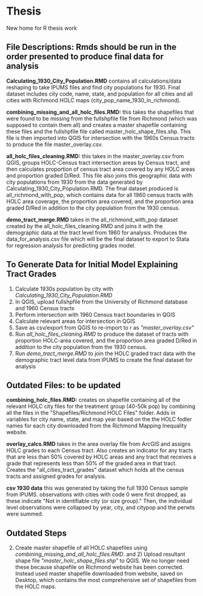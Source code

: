 # Thesis

New home for R thesis work

## File Descriptions: Rmds should be run in the order presented to produce final data for analysis


**Calculating_1930_City_Population.RMD** contains all calculations/data reshaping to take IPUMS files and find city populations for 1930. Final dataset includes city code, name, state, and population for all cities and all cities with Richmond HOLC maps (city_pop_name_1930_in_richmond). 

**combining_missing_and_all_holc_files.RMD:** this takes the shapefiles that were found to be missing from the fullshpfile file from Richmond (which was supposed to contain them all) and creates a master shapefile containing these files and the fullshpfile file called master_holc_shape_files.shp. This file is then imported into QGIS for intersection with the 1960s Census tracts to produce the file master_overlay.csv. 

**all_holc_files_cleaning.RMD:** this takes in the master_overlay.csv from QGIS, groups HOLC-Census tract intersection areas by Census tract, and then calculates proportion of census tract area covered by any HOLC areas and proportion graded D/Red. This file also joins this geographic data with city populations from 1930 from the data generated by Calculating_1930_City_Population.RMD. The final dataset produced is all_richmond_with_pop, which contains data for all 1960 census tracts with HOLC area coverage, the proportion area covered, and the proportion area graded D/Red in addition to the city population from the 1930 census.

**demo_tract_merge.RMD** takes in the all_richmond_with_pop dataset created by the all_holc_files_cleaning.RMD and joins it with the demographic data at the tract level from 1960 for analysis. Produces the data_for_analysis.csv file which will be the final dataset to export to Stata for regression analysis for predicting grades model.


## To Generate Data for Initial Model Explaining Tract Grades

1) Calculate 1930s population by city with *Calculating_1930_City_Population.RMD*
2) In QGIS, upload fullshpfile from the University of Richmond database and 1960 Census tracts
3) Perform intersection with 1960 Census tract boundaries in QGIS
4) Calculate relevant areas for intersection in QGIS
5) Save as csv/export from QGIS to re-import to r as *"master_overlay.csv"*
6) Run *all_holc_files_cleaning.RMD* to produce the dataset of tracts with proportion HOLC-area covered, and the proportion area graded D/Red in addition to the city population from the 1930 census.
7) Run *demo_tract_merge.RMD* to join the HOLC graded tract data with the demographic tract level data from IPUMS to create the final dataset for analysis


## Outdated Files: to be updated
**combining_holc_files.RMD:** creates on shapefile containing all of the relevant HOLC city files for the treatment group (40-50k pop) by combining all the files in the "Shapefiles/Richmond HOLC Files" folder. Adds in variables for city name, state, and map year based on the the HOLC fodler names for each city downloaded from the Richmond Mapping Inequality website.

**overlay_calcs.RMD** takes in the area overlay file from ArcGIS and assigns HOLC grades to each Census tract. Also creates an indicator for any tracts that are less than 50% covered by HOLC areas and any tract that receives a grade that represents less than 50% of the graded area in that tract. Creates the "all_cities_tract_grades" dataset which holds all the census tracts and assigned grades for analysis. 

**csv 1930 data** this was generated by taking the full 1930 Census sample from IPUMS. observations with cities with code 0 were first dropped, as these indicate "Not in identifiable city (or size group)." Then, the individual level observations were collapsed by year, city, and citypop and the perwts were summed. 

## Outdated Steps
2) Create master shapefile of all HOLC shapefiles using *combining_missing_and_all_holc_files.RMD*.  and 2) Upload resultant shape file *"master_holc_shape_files.shp"* to QGIS. We no longer need these because shapefile on Richmond website has been corrected. Instead used master shapefile downloaded from website, saved on Desktop, which contains the most comprehensive set of shapefiles from the HOLC maps.
